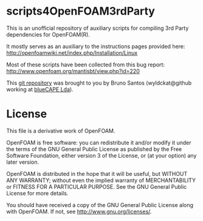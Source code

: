 scripts4OpenFOAM3rdParty
========================

This is an unofficial repository of auxiliary scripts for compiling 3rd Party dependencies for OpenFOAM(R).

It mostly serves as an auxiliary to the instructions pages provided here: http://openfoamwiki.net/index.php/Installation/Linux

Most of these scripts have been collected from this bug report: http://www.openfoam.org/mantisbt/view.php?id=220

This [git repository](https://github.com/wyldckat/scripts4OpenFOAM3rdParty/) was brought to you by Bruno Santos (wyldckat@github working at [blueCAPE Lda](http://www.bluecape.com.pt)).


License
=======

This file is a derivative work of OpenFOAM.

OpenFOAM is free software: you can redistribute it and/or modify it
under the terms of the GNU General Public License as published by
the Free Software Foundation, either version 3 of the License, or
(at your option) any later version.

OpenFOAM is distributed in the hope that it will be useful, but WITHOUT
ANY WARRANTY; without even the implied warranty of MERCHANTABILITY or
FITNESS FOR A PARTICULAR PURPOSE.  See the GNU General Public License
for more details.

You should have received a copy of the GNU General Public License
along with OpenFOAM.  If not, see <http://www.gnu.org/licenses/>.
